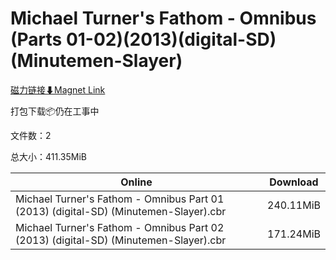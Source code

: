 # Michael Turner's Fathom - Omnibus (Parts 01-02)(2013)(digital-SD)(Minutemen-Slayer)

[磁力链接⬇Magnet Link](magnet:?xt=urn:btih:5691032f6e655f72ea10394bcd6298af8a2bdfa2&dn=Michael%20Turner%27s%20Fathom%20-%20Omnibus%20%28Parts%2001-02%29%282013%29%28digital-SD%29%28Minutemen-Slayer%29)

打包下载📦仍在工事中

文件数：2

总大小：411.35MiB

Online | Download
--- | ---
Michael Turner's Fathom - Omnibus Part 01 (2013) (digital-SD) (Minutemen-Slayer).cbr | 240.11MiB
Michael Turner's Fathom - Omnibus Part 02 (2013) (digital-SD) (Minutemen-Slayer).cbr | 171.24MiB